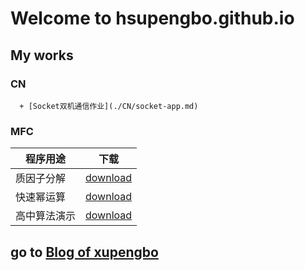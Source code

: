 # Welcome to hsupengbo.github.io

## My works
### CN
      + [Socket双机通信作业](./CN/socket-app.md)
### MFC
  
   | 程序用途 | 下载  |
   |---|---| 
   | 质因子分解   | [download](https://hsupengbo.github.io/MFCs/AlgorithmDemo.exe) | 
   | 快速幂运算   | [download](https://hsupengbo.github.io/MFCs/PrimeFactorization.exe) | 
   | 高中算法演示 | [download](https://hsupengbo.github.io/MFCs/QuickPow.exe) | 


## go to [Blog of xupengbo](https://blog.xupengbo.online)
